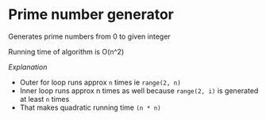 # Prime number generator
Generates prime numbers from 0 to given integer

Running time of algorithm is O(n^2)

*Explanation*
* Outer for loop runs approx `n` times ie `range(2, n)`  
* Inner loop runs approx n times as well because `range(2, i)` is generated at least `n` times
* That makes quadratic running time `(n * n)`

